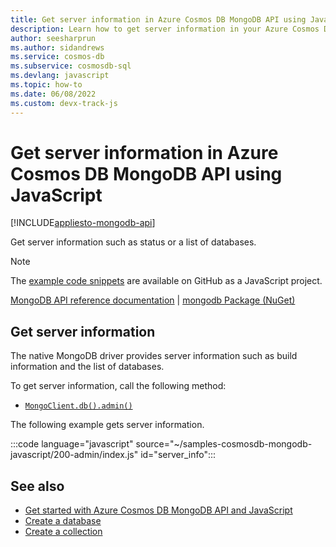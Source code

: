```yaml
---
title: Get server information in Azure Cosmos DB MongoDB API using JavaScript
description: Learn how to get server information in your Azure Cosmos DB MongoDB API account using the JavaScript SDK.
author: seesharprun
ms.author: sidandrews
ms.service: cosmos-db
ms.subservice: cosmosdb-sql
ms.devlang: javascript
ms.topic: how-to
ms.date: 06/08/2022
ms.custom: devx-track-js
---
```


# Get server information in Azure Cosmos DB MongoDB API using JavaScript

[!INCLUDE[appliesto-mongodb-api](../includes/appliesto-mongodb-api.md)]

Get server information such as status or a list of databases.

> [!NOTE]
> The [example code snippets](https://github.com/Azure-Samples/cosmos-db-mongodb-api-javascript-samples) are available on GitHub as a JavaScript project.

[MongoDB API reference documentation](https://docs.mongodb.com/drivers/node) | [mongodb Package (NuGet)](https://www.npmjs.com/package/mongodb)


## Get server information

The native MongoDB driver provides server information such as build information and the list of databases. 

To get server information, call the following method:

* [``MongoClient.db().admin()``](https://mongodb.github.io/node-mongodb-native/4.7/classes/Admin.html)

The following example gets server information.

:::code language="javascript" source="~/samples-cosmosdb-mongodb-javascript/200-admin/index.js" id="server_info":::

## See also

- [Get started with Azure Cosmos DB MongoDB API and JavaScript](how-to-javascript-get-started.md)
- [Create a database](how-to-javascript-create-database.md)
- [Create a collection](how-to-javascript-create-collection.md)
